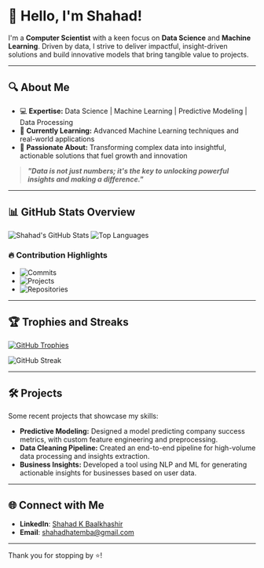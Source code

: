 
<!--
**parvxi/parvxi** is a ✨ _special_ ✨ repository because its `README.md` (this file) appears on your GitHub profile.

Here are some ideas to get you started:

- 🔭 I’m currently working on ...
- 🌱 I’m currently learning ...
- 👯 I’m looking to collaborate on ...
- 🤔 I’m looking for help with ...
- 💬 Ask me about ...
- 📫 How to reach me: ...
- 😄 Pronouns: ...
- ⚡ Fun fact: ...
-->

# 👋 Hello, I'm Shahad!

I'm a **Computer Scientist** with a keen focus on **Data Science** and **Machine Learning**. Driven by data, I strive to deliver impactful, insight-driven solutions and build innovative models that bring tangible value to projects. 

---

## 🔍 About Me

- 💻 **Expertise:** Data Science | Machine Learning | Predictive Modeling | Data Processing
- 🌱 **Currently Learning:** Advanced Machine Learning techniques and real-world applications
- 🚀 **Passionate About:** Transforming complex data into insightful, actionable solutions that fuel growth and innovation

> **_"Data is not just numbers; it's the key to unlocking powerful insights and making a difference."_**

---

## 📊 GitHub Stats Overview

![Shahad's GitHub Stats](https://github-readme-stats.vercel.app/api?username=parvxi&show_icons=true&theme=radical) 
![Top Languages](https://github-readme-stats.vercel.app/api/top-langs/?username=parvxi&layout=compact&theme=radical)

### 🔥 Contribution Highlights

- ![Commits](https://img.shields.io/badge/Total%20Commits-300+-blue?style=for-the-badge)
- ![Projects](https://img.shields.io/badge/Projects-15+-brightgreen?style=for-the-badge)
- ![Repositories](https://img.shields.io/badge/Repositories-25-orange?style=for-the-badge)

---

## 🏆 Trophies and Streaks

[![GitHub Trophies](https://github-profile-trophy.vercel.app/?username=parvxi&theme=radical&margin-w=15)](https://github.com/ryo-ma/github-profile-trophy)

![GitHub Streak](https://github-readme-streak-stats.herokuapp.com/?user=parvxi&theme=radical)

---

## 🛠️ Projects

Some recent projects that showcase my skills:

- **Predictive Modeling:** Designed a model predicting company success metrics, with custom feature engineering and preprocessing.
- **Data Cleaning Pipeline:** Created an end-to-end pipeline for high-volume data processing and insights extraction.
- **Business Insights:** Developed a tool using NLP and ML for generating actionable insights for businesses based on user data.

---

## 🌐 Connect with Me

- **LinkedIn**: [Shahad K Baalkhashir](https://www.linkedin.com/in/shahad-k-baalkhashir-822629209/)
- **Email**: [shahadhatemba@gmail.com](mailto:shahadhatemba@gmail.com)

---

Thank you for stopping by ⭐️!

